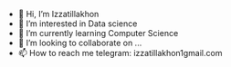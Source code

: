 - 👋 Hi, I’m Izzatillakhon 
- 👀 I’m interested in Data science
- 🌱 I’m currently learning Computer Science
- 💞️ I’m looking to collaborate on ...
- 📫 How to reach me telegram: izzatillakhon1gmail.com

<!---
Sultonkhujaev/Sultonkhujaev is a ✨ special ✨ repository because its `README.md` (this file) appears on your GitHub profile.
You can click the Preview link to take a look at your changes.
--->
